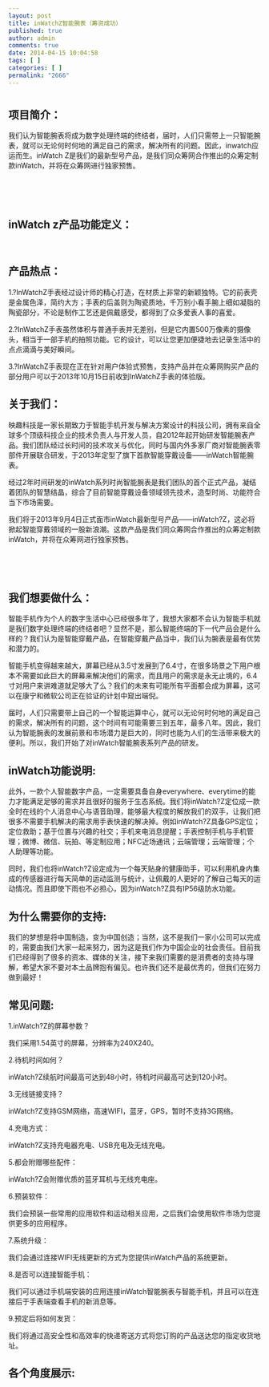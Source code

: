 ```yaml
---
layout: post
title: inWatchZ智能腕表（筹资成功）
published: true
author: admin
comments: true
date: 2014-04-15 10:04:58
tags: [ ]
categories: [ ]
permalink: "2666"
---
```

# 




## 项目简介：

我们认为智能腕表将成为数字处理终端的终结者，届时，人们只需带上一只智能腕表，就可以无论何时何地的满足自己的需求，解决所有的问题。因此，inwatch应运而生。inWatch Z是我们的最新型号产品，是我们同众筹网合作推出的众筹定制款inWatch，并将在众筹网进行独家预售。

&nbsp;


  


&nbsp;

## inWatch z产品功能定义：


  


&nbsp;

## 产品热点：

1.?InWatchZ手表经过设计师的精心打造，在材质上非常的新颖独特。它的前表壳是金属色泽，简约大方；手表的后盖则为陶瓷质地，千万别小看手腕上细如凝脂的陶瓷部分，不论是制作工艺还是佩戴感受，都得到了众多爱表人事的喜爱。

2.?InWatchZ手表虽然体积与普通手表并无差别，但是它内置500万像素的摄像头，相当于一部手机的拍照功能。它的设计，可以让您更加便捷地去记录生活中的点点滴滴与美好瞬间。

3.?InWatchZ手表现在正在针对用户体验式预售，支持产品并在众筹网购买产品的部分用户可以于2013年10月15日前收到InWatchZ手表的体验版。

## 关于我们：

映趣科技是一家长期致力于智能手机开发与解决方案设计的科技公司，拥有来自全球多个顶级科技企业的技术负责人与开发人员，自2012年起开始研发智能腕表产品。我们团队经过长时间的技术攻关与优化，同时与国内外多家厂商对智能腕表零部件开展联合研发，于2013年定型了旗下首款智能穿戴设备——inWatch智能腕表。

经过2年时间研发的inWatch系列时尚智能腕表是我们团队的首个正式产品，凝结着团队的智慧结晶，综合了目前智能穿戴设备领域领先技术，造型时尚、功能符合当下市场需要。

我们将于2013年9月4日正式面市inWatch最新型号产品——inWatch?Z，这必将掀起智能穿戴领域的一股新浪潮。这款产品是我们同众筹网合作推出的众筹定制款inWatch，并将在众筹网进行独家预售。

&nbsp;


  


&nbsp;

## 我们想要做什么：

智能手机作为个人的数字生活中心已经很多年了，我想大家都不会认为智能手机就是我们数字处理终端的终结者吧？显然不是，那么智能终端的下一代产品会是什么样的？我们认为是智能穿戴产品，在智能穿戴产品当中，我们认为腕表是最有优势和潜力的。

智能手机变得越来越大，屏幕已经从3.5寸发展到了6.4寸，在很多场景之下用户根本不需要如此巨大的屏幕来解决他们的需求，而且用户的需求是永无止境的，6.4寸对用户来讲难道就足够大了么？我们的未来有可能所有平面都会成为屏幕，这可以在康宁和微软公司正在验证的计划中窥出端倪。

届时，人们只需要带上自己的一个智能运算中心，就可以无论何时何地的满足自己的需求，解决所有的问题，这个时间有可能需要三到五年，最多八年。因此，我们认为智能腕表的发展前景和市场潜力是巨大的，同时也能为人们的生活带来极大的便利。所以，我们开始了对inWatch智能腕表系列产品的研发。

## inWatch功能说明:


  


此外，一款个人智能数字产品，一定需要具备自身everywhere、everytime的能力才能满足足够的需求并且很好的服务于生态系统。我们将inWatch?Z定位成一款全时在线的个人消息中心与语音助理，能够最大程度的解放我们的双手，让我们把很多不需要手机解决的需求用手表快速的解决掉。例如inWatch?Z具备GPS定位；定位救助；基于位置与兴趣的社交；手机来电消息提醒；手表控制手机与手机管理；微博、微信、玩拍、等定制应用；NFC近场通讯；云端管理；云端管理；个人助理等功能。

同时，我们也将inWatch?Z设定成为一个每天贴身的健康助手，可以利用机身内集成的传感器进行每天简单的运动监测与统计，让佩戴的人更好的了解自己每天的运动情况。而且即使下雨也不必担心，因为inWatch?Z具有IP56级防水功能。

## 为什么需要你的支持:

我们的梦想是将中国制造，变为中国创造；当然，这不是我们一家小公司可以完成的，需要由我们大家一起来努力，因为这是我们作为中国企业的社会责任。目前我们已经得到了很多的资本、媒体的关注，接下来我们需要的是消费者的支持与理解，希望大家不要对本土品牌抱有偏见。也许我们还不是最优秀的，但我们在努力做到最好！

## 常见问题:

1.inWatch?Z的屏幕参数？

我们采用1.54英寸的屏幕，分辨率为240X240。

2.待机时间如何？

inWatch?Z续航时间最高可达到48小时，待机时间最高可达到120小时。

3.无线链接支持？

inWatch?Z支持GSM网络，高速WIFI，蓝牙，GPS，暂时不支持3G网络。

4.充电方式：

inWatch?Z支持充电器充电、USB充电及无线充电。

5.都会附赠哪些配件：

inWatch?Z会附赠优质的蓝牙耳机与无线充电座。

6.预装软件：

我们会预装一些常用的应用软件和运动相关应用，之后我们会使用软件市场为您提供更多的应用程序。

7.系统升级：

我们会通过连接WIFI无线更新的方式为您提供inWatch产品的系统更新。

8.是否可以连接智能手机：

我们可以通过手机端安装的应用连接inWatch智能腕表与智能手机，并且可以在连接后于手表端查看手机的新消息等。

9.预定后将如何发货：

我们将通过高安全性和高效率的快递寄送方式将您订购的产品送达您的指定收货地址。

## 各个角度展示:

&nbsp;


  


&nbsp;
